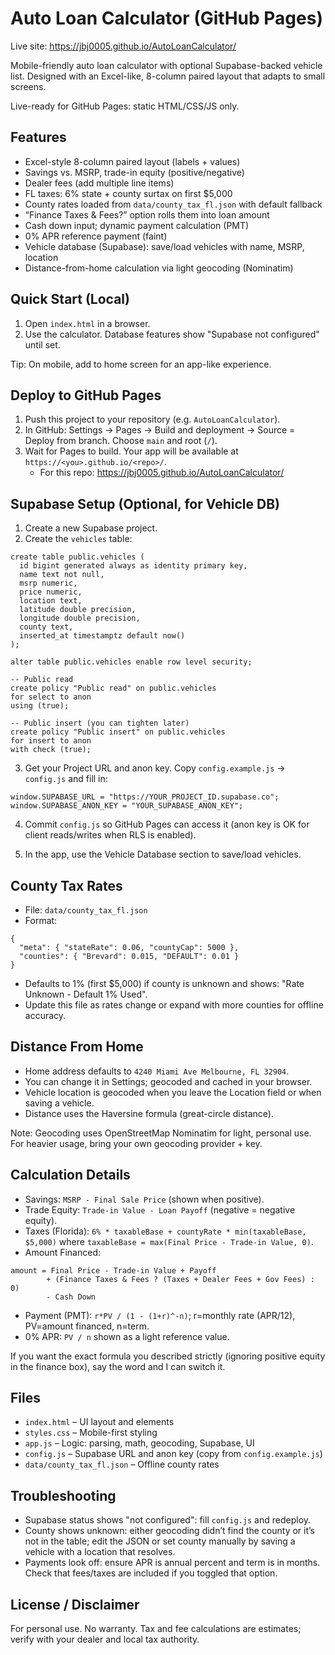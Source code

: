 # Auto Loan Calculator (GitHub Pages)

Live site: https://jbj0005.github.io/AutoLoanCalculator/

Mobile-friendly auto loan calculator with optional Supabase-backed vehicle list. Designed with an Excel-like, 8-column paired layout that adapts to small screens.

Live-ready for GitHub Pages: static HTML/CSS/JS only.

## Features

- Excel-style 8-column paired layout (labels + values)
- Savings vs. MSRP, trade-in equity (positive/negative)
- Dealer fees (add multiple line items)
- FL taxes: 6% state + county surtax on first $5,000
- County rates loaded from `data/county_tax_fl.json` with default fallback
- “Finance Taxes & Fees?” option rolls them into loan amount
- Cash down input; dynamic payment calculation (PMT)
- 0% APR reference payment (faint)
- Vehicle database (Supabase): save/load vehicles with name, MSRP, location
- Distance-from-home calculation via light geocoding (Nominatim)

## Quick Start (Local)

1. Open `index.html` in a browser.
2. Use the calculator. Database features show "Supabase not configured" until set.

Tip: On mobile, add to home screen for an app-like experience.

## Deploy to GitHub Pages

1. Push this project to your repository (e.g. `AutoLoanCalculator`).
2. In GitHub: Settings → Pages → Build and deployment → Source = Deploy from branch. Choose `main` and root (`/`).
3. Wait for Pages to build. Your app will be available at `https://<you>.github.io/<repo>/`.
   - For this repo: https://jbj0005.github.io/AutoLoanCalculator/

## Supabase Setup (Optional, for Vehicle DB)

1. Create a new Supabase project.
2. Create the `vehicles` table:

```
create table public.vehicles (
  id bigint generated always as identity primary key,
  name text not null,
  msrp numeric,
  price numeric,
  location text,
  latitude double precision,
  longitude double precision,
  county text,
  inserted_at timestamptz default now()
);

alter table public.vehicles enable row level security;

-- Public read
create policy "Public read" on public.vehicles
for select to anon
using (true);

-- Public insert (you can tighten later)
create policy "Public insert" on public.vehicles
for insert to anon
with check (true);
```

3. Get your Project URL and anon key. Copy `config.example.js` → `config.js` and fill in:

```
window.SUPABASE_URL = "https://YOUR_PROJECT_ID.supabase.co";
window.SUPABASE_ANON_KEY = "YOUR_SUPABASE_ANON_KEY";
```

4. Commit `config.js` so GitHub Pages can access it (anon key is OK for client reads/writes when RLS is enabled).

5. In the app, use the Vehicle Database section to save/load vehicles.

## County Tax Rates

- File: `data/county_tax_fl.json`
- Format:

```
{
  "meta": { "stateRate": 0.06, "countyCap": 5000 },
  "counties": { "Brevard": 0.015, "DEFAULT": 0.01 }
}
```

- Defaults to 1% (first $5,000) if county is unknown and shows: "Rate Unknown - Default 1% Used".
- Update this file as rates change or expand with more counties for offline accuracy.

## Distance From Home

- Home address defaults to `4240 Miami Ave Melbourne, FL 32904`.
- You can change it in Settings; geocoded and cached in your browser.
- Vehicle location is geocoded when you leave the Location field or when saving a vehicle.
- Distance uses the Haversine formula (great-circle distance).

Note: Geocoding uses OpenStreetMap Nominatim for light, personal use. For heavier usage, bring your own geocoding provider + key.

## Calculation Details

- Savings: `MSRP - Final Sale Price` (shown when positive).
- Trade Equity: `Trade-in Value - Loan Payoff` (negative = negative equity).
- Taxes (Florida): `6% * taxableBase + countyRate * min(taxableBase, $5,000)` where `taxableBase = max(Final Price - Trade-in Value, 0)`.
- Amount Financed:

```
amount = Final Price - Trade-in Value + Payoff
        + (Finance Taxes & Fees ? (Taxes + Dealer Fees + Gov Fees) : 0)
        - Cash Down
```

- Payment (PMT): `r*PV / (1 - (1+r)^-n)`; r=monthly rate (APR/12), PV=amount financed, n=term.
- 0% APR: `PV / n` shown as a light reference value.

If you want the exact formula you described strictly (ignoring positive equity in the finance box), say the word and I can switch it.

## Files

- `index.html` – UI layout and elements
- `styles.css` – Mobile-first styling
- `app.js` – Logic: parsing, math, geocoding, Supabase, UI
- `config.js` – Supabase URL and anon key (copy from `config.example.js`)
- `data/county_tax_fl.json` – Offline county rates

## Troubleshooting

- Supabase status shows "not configured": fill `config.js` and redeploy.
- County shows unknown: either geocoding didn’t find the county or it’s not in the table; edit the JSON or set county manually by saving a vehicle with a location that resolves.
- Payments look off: ensure APR is annual percent and term is in months. Check that fees/taxes are included if you toggled that option.

## License / Disclaimer

For personal use. No warranty. Tax and fee calculations are estimates; verify with your dealer and local tax authority.
